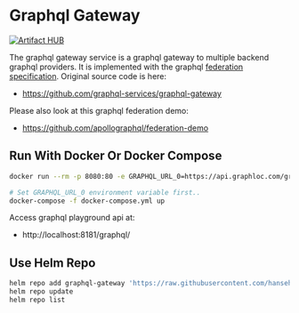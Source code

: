 # Graphql Gateway

[![Artifact HUB](https://img.shields.io/endpoint?url=https://artifacthub.io/badge/repository/graphql-gateway)](https://artifacthub.io/packages/search?repo=graphql-gateway)

The graphql gateway service is a graphql gateway to multiple backend graphql providers.
It is implemented with the graphql [federation specification](https://www.apollographql.com/docs/apollo-server/api/apollo-federation/).
Original source code is here:
- https://github.com/graphql-services/graphql-gateway

Please also look at this graphql federation demo:
- https://github.com/apollographql/federation-demo

## Run With Docker Or Docker Compose
```bash
docker run --rm -p 8080:80 -e GRAPHQL_URL_0=https://api.graphloc.com/graphql hansehe/graphql-gateway
```

```bash
# Set GRAPHQL_URL_0 environment variable first..
docker-compose -f docker-compose.yml up
```
Access graphql playground api at: 
- http://localhost:8181/graphql/

## Use Helm Repo
```bash
helm repo add graphql-gateway 'https://raw.githubusercontent.com/hansehe/graphql-gateway/master/helm/charts'
helm repo update
helm repo list
```
